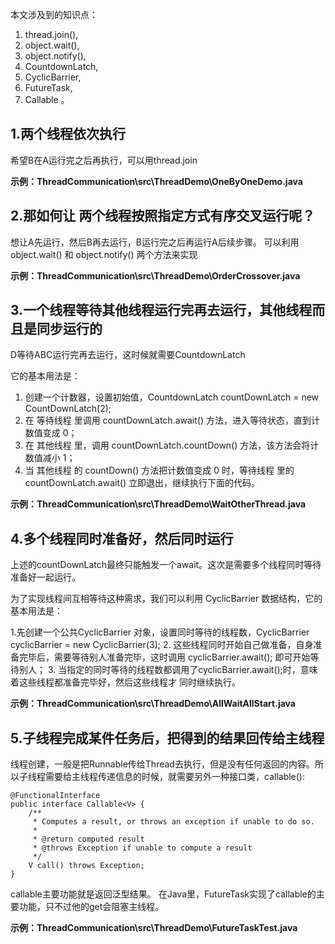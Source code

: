 本文涉及到的知识点：

1. thread.join(),
2. object.wait(),
3. object.notify(),
4. CountdownLatch,
5. CyclicBarrier,
6. FutureTask,
7. Callable 。



## 1.两个线程依次执行
希望B在A运行完之后再执行，可以用thread.join

**示例：ThreadCommunication\src\ThreadDemo\OneByOneDemo.java**

## 2.那如何让 两个线程按照指定方式有序交叉运行呢？
想让A先运行，然后B再去运行，B运行完之后再运行A后续步骤。
可以利用 object.wait() 和 object.notify() 两个方法来实现

**示例：ThreadCommunication\src\ThreadDemo\OrderCrossover.java**

## 3.一个线程等待其他线程运行完再去运行，其他线程而且是同步运行的
D等待ABC运行完再去运行，这时候就需要CountdownLatch

它的基本用法是：

1. 创建一个计数器，设置初始值，CountdownLatch countDownLatch = new CountDownLatch(2);
2. 在 等待线程 里调用 countDownLatch.await() 方法，进入等待状态，直到计数值变成 0；
3. 在 其他线程 里，调用 countDownLatch.countDown() 方法，该方法会将计数值减小 1；
4. 当 其他线程 的 countDown() 方法把计数值变成 0 时，等待线程 里的 countDownLatch.await() 立即退出，继续执行下面的代码。

**示例：ThreadCommunication\src\ThreadDemo\WaitOtherThread.java**
## 4.多个线程同时准备好，然后同时运行
上述的countDownLatch最终只能触发一个await。这次是需要多个线程同时等待准备好一起运行。

为了实现线程间互相等待这种需求，我们可以利用 CyclicBarrier 数据结构，它的基本用法是：

1.先创建一个公共CyclicBarrier 对象，设置同时等待的线程数，CyclicBarrier cyclicBarrier = new CyclicBarrier(3);
2. 这些线程同时开始自己做准备，自身准备完毕后，需要等待别人准备完毕，这时调用 cyclicBarrier.await(); 即可开始等待别人；
3. 当指定的同时等待的线程数都调用了cyclicBarrier.await();时，意味着这些线程都准备完毕好，然后这些线程才 同时继续执行。


**示例：ThreadCommunication\src\ThreadDemo\AllWaitAllStart.java**
## 5.子线程完成某件任务后，把得到的结果回传给主线程
线程创建，一般是把Runnable传给Thread去执行，但是没有任何返回的内容。所以子线程需要给主线程传递信息的时候，就需要另外一种接口类，callable():
```
@FunctionalInterface
public interface Callable<V> {
    /**
     * Computes a result, or throws an exception if unable to do so.
     *
     * @return computed result
     * @throws Exception if unable to compute a result
     */
    V call() throws Exception;
}
```
callable主要功能就是返回泛型结果。
在Java里，FutureTask实现了callable的主要功能，只不过他的get会阻塞主线程。

**示例：ThreadCommunication\src\ThreadDemo\FutureTaskTest.java**